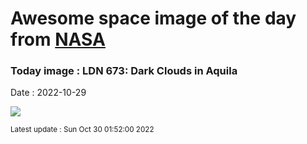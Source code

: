 
# Awesome space image of the day from [NASA](https://api.nasa.gov/)

### Today image : LDN 673: Dark Clouds in Aquila
Date : 2022-10-29

![](https://apod.nasa.gov/apod/image/2210/LDN673_1024.jpg)

<small>Latest update : Sun Oct 30 01:52:00 2022</small>
        